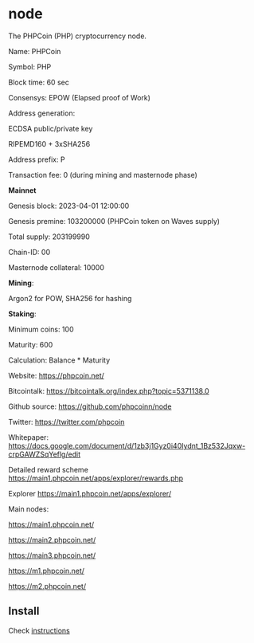 # node

The PHPCoin (PHP) cryptocurrency node.

Name: PHPCoin

Symbol: PHP

Block time: 60 sec

Consensys: EPOW (Elapsed proof of Work)

Address generation:

ECDSA public/private key

RIPEMD160 + 3xSHA256

Address prefix: P

Transaction fee: 0 (during mining and masternode phase)

**Mainnet**

Genesis block: 2023-04-01 12:00:00

Genesis premine: 103200000 (PHPCoin token on Waves supply)

Total supply: 203199990

Chain-ID: 00

Masternode collateral: 10000

**Mining**:

Argon2 for POW, SHA256 for hashing

**Staking**:

Minimum coins: 100

Maturity: 600

Calculation: Balance * Maturity 

Website: 
https://phpcoin.net/ 

Bitcointalk:
https://bitcointalk.org/index.php?topic=5371138.0

Github source: 
https://github.com/phpcoinn/node

Twitter: 
https://twitter.com/phpcoin

Whitepaper: 
https://docs.google.com/document/d/1zb3j1Gyz0i40Iydnt_1Bz532Jqxw-crpGAWZSqYeflg/edit

Detailed reward scheme
https://main1.phpcoin.net/apps/explorer/rewards.php 

Explorer
https://main1.phpcoin.net/apps/explorer/

Main nodes:

https://main1.phpcoin.net/ 

https://main2.phpcoin.net/ 

https://main3.phpcoin.net/

https://m1.phpcoin.net/

https://m2.phpcoin.net/ 





## Install

Check [instructions](https://github.com/phpcoinn/node/wiki/Node-installation)




